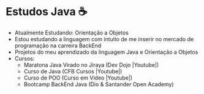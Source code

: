 # Estudos Java ☕
- Atualmente Estudando: Orientação a Objetos
- Estou estudando a linguagem com intuito de me inserir no mercado de programação na carreira BackEnd
- Projetos do meu aprendizado da linguagem Java e Orientação a Objetos
- Cursos: 
    - Maratona Java Virado no Jiraya (Dev Dojo |Youtube|)
    - Curso de Java (CFB Cursos |Youtube|)
    - Curso de POO (Curso em Video |Youtube|)
    - Bootcamp BackEnd Java (Dio & Santander Open Academy)
